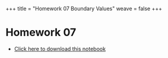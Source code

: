+++
title = "Homework 07 Boundary Values"
weave = false
+++

# Homework 07

- [Click here to download this notebook](Boundary_Values.ipynb)
  
<!-- - \textinput{homeworks/Boundary_Values.md} -->

